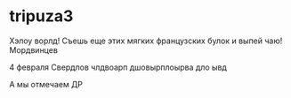 # tripuza3
Хэлоу ворлд!
Съешь еще этих мягких французских булок и выпей чаю!
Мордвинцев

4 февраля
Свердлов
члдвоарп дшовырплоырва дло ывд


А мы отмечаем ДР